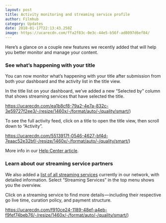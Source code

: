 ```yaml
---
layout: post
title: Activity monitoring and streaming service profile
author: Filmhub
category: Updates
date: 2018-01-17T22:13:43.258Z
image: https://ucarecdn.com/ffa2f83c-0e3c-44e5-b56f-ad8097d6ef84/
---
```

Here’s a glance on a couple new features we recently added that will help you better monitor and manage your content.

### See what’s happening with your title

You can now monitor what’s happening with your title after submission from both your dashboard and the activity list in the title view.

In the title list on your dashboard, we’ve added a new “Selected by” column that shows streaming services that have selected the title.

https://ucarecdn.com/ea1b8cf8-79a2-4e7a-832c-3e59727f2ee3/-/resize/1460x/-/format/auto/-/quality/smart/)

To see the full activity feed, click on a title to open the title view, then scroll down to “Activity”.

https://ucarecdn.com/5513917f-0546-4627-bf4d-7eaac52e32bf/-/resize/1460x/-/format/auto/-/quality/smart/)

More info in our [Help Center article](http://help.filmhub.com/en/articles/2663781-monitoring-title-status).

### Learn about our streaming service partners

We also added a [list of all streaming services](https://app.filmhub.com/owner/outlets) currently in our network, with detailed information. Select “Streaming Services” in the top menu shows you the overview.

Click on a streaming service to find more details — including their respective go live time, curation policy, and payment structure.

https://ucarecdn.com/f910ce24-1189-48ef-a4eb-f9fef74beb76/-/resize/1460x/-/format/auto/-/quality/smart/)
